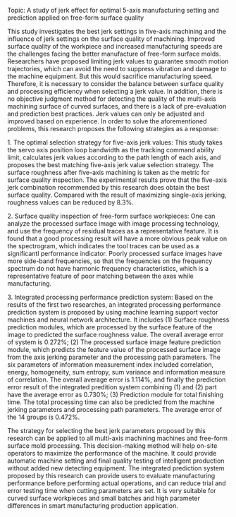 Topic: A study of jerk effect for optimal 5-axis manufacturing setting
and prediction applied on free-form surface quality

This study investigates the best jerk settings in five-axis machining and the influence of jerk settings on the surface quality of machining. Improved surface quality of the workpiece and increased manufacturing speeds are the challenges facing the better manufacture of free-form surface molds.
Researchers have proposed limiting jerk values to guarantee smooth
motion trajectories, which can avoid the need to suppress vibration and damage to
the machine equipment. But this would sacrifice manufacturing speed.
Therefore, it is necessary to consider the balance between surface
quality and processing efficiency when selecting a jerk value. In
addition, there is no objective judgment method for detecting the
quality of the multi-axis machining surface of curved surfaces, and
there is a lack of pre-evaluation and prediction best practices. Jerk values can only be
adjusted and improved based on experience. In order to solve the
aforementioned problems, this research proposes the following strategies
as a response:

1\. The optimal selection strategy for five-axis jerk values: This
study takes the servo axis position loop bandwidth as the tracking
command ability limit, calculates jerk values according to the
path length of each axis, and proposes the best matching five-axis jerk
value selection strategy. The surface roughness after five-axis
machining is taken as the metric for surface quality inspection. The
experimental results prove that the five-axis jerk combination
recommended by this research does obtain the best surface quality.
Compared with the result of maximizing single-axis jerking, roughness values
can be reduced by 8.3%.

2\. Surface quality inspection of free-form surface workpieces: One can analyze
the processed surface image with image processing technology, and use the
frequency of residual traces as a representative feature. It is found that a good
processing result will have a more obvious peak value on the
spectrogram, which indicates the tool traces can be used
as a significantl performance indicator. Poorly processed surface images have
more side-band frequencies, so that the frequencies on the frequency
spectrum do not have harmonic frequency characteristics, which
is a representative feature of poor matching between the axes while manufacturing.

3\. Integrated processing performance prediction system: Based on the
results of the first two researches, an integrated processing
performance prediction system is proposed by using machine learning
support vector machines and neural network architecture. It includes (1)
Surface roughness prediction modules, which are processed by the surface
feature of the image to predicted the surface roughness value. The
overall average error of system is 0.272%; (2) The processed surface
image feature prediction module, which predicts the feature value of the
processed surface image from the axis jerking parameter and the
processing path parameters. The six parameters of information
measurement index included correlation, energy, homogeneity, sum
entropy, sum variance and information measure of correlation. The
overall average error is 1.114%, and finally the prediction error result
of the integrated predition system combining (1) and (2) part have the
average error as 0.730%; (3) Prediction module for total finishing time.
The total processing time can also be predicted from the machine jerking
parameters and processing path parameters. The average error of the 14
groups is 0.472%.

The strategy for selecting the best jerk parameters proposed by this
research can be applied to all multi-axis machining machines and
free-form surface mold processing. This decision-making method will help
on-site operators to maximize the performance of the machine. It could
provide automatic machine setting and final quality testing of
intelligent production without added new detecting equipment. The
integrated prediction system proposed by this research can provide users
to evaluate manufacturing performance before performing actual
operations, and can reduce trial and error testing time when cutting
parameters are set. It is very suitable for curved surface workpieces
and small batches and high parameter differences in smart manufacturing
production application.
